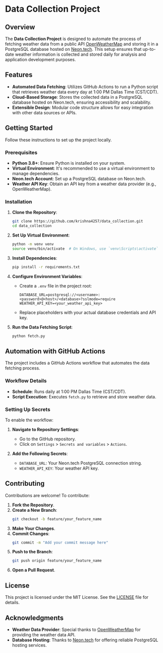 # Data Collection Project

## Overview

The **Data Collection Project** is designed to automate the process of fetching weather data from a public API [OpenWeatherMap](https://openweathermap.org/) and storing it in a PostgreSQL database hosted on [Neon.tech](https://neon.tech/). This setup ensures that up-to-date weather information is collected and stored daily for analysis and application development purposes.

## Features

- **Automated Data Fetching**: Utilizes GitHub Actions to run a Python script that retrieves weather data every day at 1:00 PM Dallas Time (CST/CDT).
- **Cloud-Based Storage**: Stores the collected data in a PostgreSQL database hosted on Neon.tech, ensuring accessibility and scalability.
- **Extensible Design**: Modular code structure allows for easy integration with other data sources or APIs.

## Getting Started

Follow these instructions to set up the project locally.

### Prerequisites

- **Python 3.8+**: Ensure Python is installed on your system.
- **Virtual Environment**: It's recommended to use a virtual environment to manage dependencies.
- **Neon.tech Account**: Set up a PostgreSQL database on Neon.tech.
- **Weather API Key**: Obtain an API key from a weather data provider (e.g., OpenWeatherMap).

### Installation

1. **Clone the Repository**:
   ```bash
   git clone https://github.com/krishna4257/data_collection.git
   cd data_collection
   ```

2. **Set Up Virtual Environment**:
   ```bash
   python -m venv venv
   source venv/bin/activate  # On Windows, use `venv\Scripts\activate`
   ```

3. **Install Dependencies**:
   ```bash
   pip install -r requirements.txt
   ```

4. **Configure Environment Variables**:
   - Create a `.env` file in the project root:
     ```
     DATABASE_URL=postgresql://<username>:<password>@<host>/<database>?sslmode=require
     WEATHER_API_KEY=<your_weather_api_key>
     ```
   - Replace placeholders with your actual database credentials and API key.

5. **Run the Data Fetching Script**:
   ```bash
   python fetch.py
   ```

## Automation with GitHub Actions

The project includes a GitHub Actions workflow that automates the data fetching process.

### Workflow Details

- **Schedule**: Runs daily at 1:00 PM Dallas Time (CST/CDT).
- **Script Execution**: Executes `fetch.py` to retrieve and store weather data.

### Setting Up Secrets

To enable the workflow:

1. **Navigate to Repository Settings**:
   - Go to the GitHub repository.
   - Click on `Settings` > `Secrets and variables` > `Actions`.

2. **Add the Following Secrets**:
   - `DATABASE_URL`: Your Neon.tech PostgreSQL connection string.
   - `WEATHER_API_KEY`: Your weather API key.

## Contributing

Contributions are welcome! To contribute:

1. **Fork the Repository**.
2. **Create a New Branch**:
   ```bash
   git checkout -b feature/your_feature_name
   ```
3. **Make Your Changes**.
4. **Commit Changes**:
   ```bash
   git commit -m "Add your commit message here"
   ```
5. **Push to the Branch**:
   ```bash
   git push origin feature/your_feature_name
   ```
6. **Open a Pull Request**.

## License

This project is licensed under the MIT License. See the [LICENSE](https://github.com/krishna4257/data_collection/blob/main/LICENSE) file for details.

## Acknowledgments

- **Weather Data Provider**: Special thanks to [OpenWeatherMap](https://openweathermap.org/) for providing the weather data API.
- **Database Hosting**: Thanks to [Neon.tech](https://neon.tech/) for offering reliable PostgreSQL hosting services.
